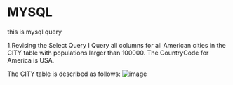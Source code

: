 # MYSQL
this is mysql query

1.Revising the Select Query I
Query all columns for all American cities in the CITY table with populations larger than 100000. The CountryCode for America is USA.

The CITY table is described as follows:
![image](https://user-images.githubusercontent.com/88869085/174477126-42fd0459-2286-4ccd-b05d-b0b748888a49.png)
